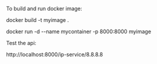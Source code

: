 To build and run docker image:

docker build -t myimage .

docker run -d --name mycontainer -p 8000:8000 myimage

Test the api:

http://localhost:8000/ip-service/8.8.8.8

